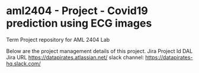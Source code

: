 # aml2404 - Project - Covid19 prediction using ECG images
Term Project repository for AML 2404 Lab


Below are the project management details of this project.
Jira Project Id DAL
Jira URL https://datapirates.atlassian.net/
slack channel: https://datapirates-hq.slack.com/

